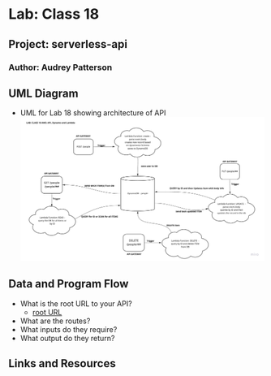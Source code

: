 # Lab: Class 18

## Project: serverless-api

### Author: Audrey Patterson

## UML Diagram

- UML for Lab 18 showing architecture of API
![UML](assets/lab18-uml.jpg)

## Data and Program Flow

- What is the root URL to your API?
  - [root URL](https://7yrr0s7wk5.execute-api.us-west-2.amazonaws.com/)
- What are the routes?
- What inputs do they require?
- What output do they return?

## Links and Resources
